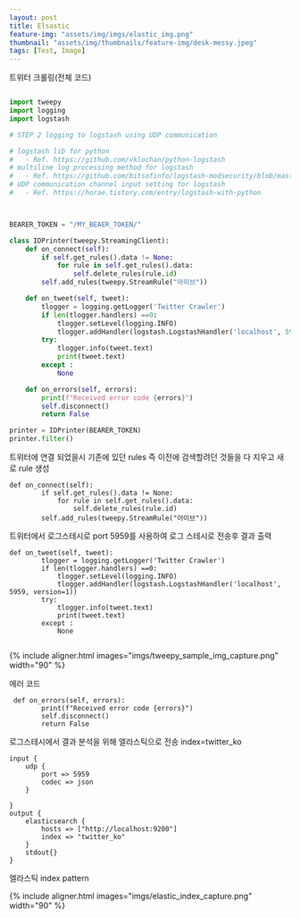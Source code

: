 ```yaml
---
layout: post
title: Elsastic
feature-img: "assets/img/imgs/elastic_img.png"
thumbnail: "assets/img/thumbnails/feature-img/desk-messy.jpeg"
tags: [Test, Image]
---
```


트위터 크롤링(전체 코드)

```python

import tweepy
import logging
import logstash

# STEP 2 logging to logstash using UDP communication

# logstash lib for python
#   - Ref. https://github.com/vklochan/python-logstash
# multiline log processing method for logstash
#   - Ref. https://github.com/bitsofinfo/logstash-modsecurity/blob/master/1010_input_file_example.conf
# UDP communication channel input setting for logstash
#   - Ref. https://horae.tistory.com/entry/logstash-with-python



BEARER_TOKEN = "/MY_BEAER_TOKEN/"

class IDPrinter(tweepy.StreamingClient):
    def on_connect(self):
        if self.get_rules().data != None:
            for rule in self.get_rules().data:
                self.delete_rules(rule.id)   
        self.add_rules(tweepy.StreamRule("아이브"))

    def on_tweet(self, tweet):
        tlogger = logging.getLogger('Twitter Crawler')
        if len(tlogger.handlers) ==0:
            tlogger.setLevel(logging.INFO)
            tlogger.addHandler(logstash.LogstashHandler('localhost', 5959, version=1))
        try:
            tlogger.info(tweet.text)
            print(tweet.text)
        except :
            None

    def on_errors(self, errors):
        print(f"Received error code {errors}")
        self.disconnect()
        return False

printer = IDPrinter(BEARER_TOKEN)
printer.filter()

```

트위터에 연결 되었을시 기존에 있던 rules 즉 이전에 검색할려던 것들을 다 지우고 새로 rule 생성

```
def on_connect(self):
        if self.get_rules().data != None:
            for rule in self.get_rules().data:
                self.delete_rules(rule.id)   
        self.add_rules(tweepy.StreamRule("아이브"))
```

트위터에서 로그스테시로 port 5959를 사용하여 로그 스테시로 전송후 결과 출력

```
def on_tweet(self, tweet):
        tlogger = logging.getLogger('Twitter Crawler')
        if len(tlogger.handlers) ==0:
            tlogger.setLevel(logging.INFO)
            tlogger.addHandler(logstash.LogstashHandler('localhost', 5959, version=1))
        try:
            tlogger.info(tweet.text)
            print(tweet.text)
        except :
            None
            
```
{% include aligner.html images="imgs/tweepy_sample_img_capture.png" width="90" %}
 
에러 코드
```
 def on_errors(self, errors):
        print(f"Received error code {errors}")
        self.disconnect()
        return False
```


로그스테시에서 결과 분석을 위해 엘라스틱으로 전송 index=twitter_ko

```
input {
    udp {
	    port => 5959
	    codec => json
    }
    
}
output {
    elasticsearch {
        hosts => ["http://localhost:9200"]
        index => "twitter_ko"
    }
    stdout{}
}
```

엘라스틱 index pattern

{% include aligner.html images="imgs/elastic_index_capture.png" width="90" %}



